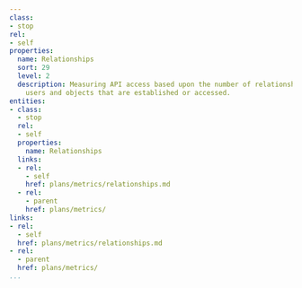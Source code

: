 ```yaml
---
class:
- stop
rel:
- self
properties:
  name: Relationships
  sort: 29
  level: 2
  description: Measuring API access based upon the number of relationships between
    users and objects that are established or accessed.
entities:
- class:
  - stop
  rel:
  - self
  properties:
    name: Relationships
  links:
  - rel:
    - self
    href: plans/metrics/relationships.md
  - rel:
    - parent
    href: plans/metrics/
links:
- rel:
  - self
  href: plans/metrics/relationships.md
- rel:
  - parent
  href: plans/metrics/
...
```

